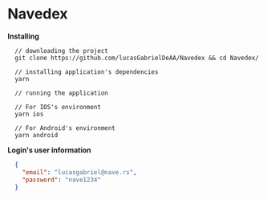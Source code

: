 # Navedex

**Installing**

```
  // downloading the project
  git clone https://github.com/lucasGabrielDeAA/Navedex && cd Navedex/

  // installing application's dependencies
  yarn

  // running the application

  // For IOS's environment
  yarn ios

  // For Android's environment
  yarn android
```

**Login\'s user information**

```json
  {
    "email": "lucasgabriel@nave.rs",
    "password": "nave1234"
  }
```
